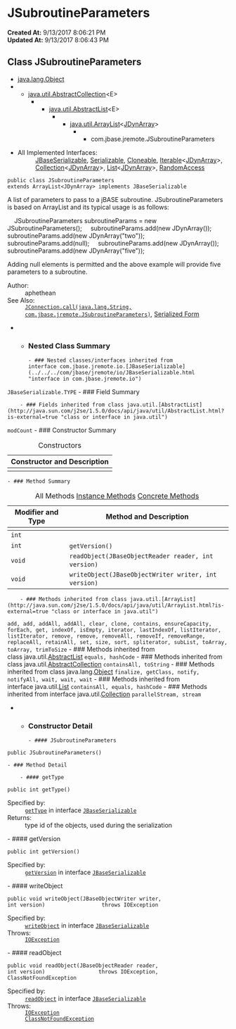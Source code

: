 # JSubroutineParameters

**Created At:** 9/13/2017 8:06:21 PM  
**Updated At:** 9/13/2017 8:06:43 PM  


## Class JSubroutineParameters

- [java.lang.Object](http://java.sun.com/j2se/1.5.0/docs/api/java/lang/Object.html?is-external=true "class or interface in java.lang")
- - [java.util.AbstractCollection](http://java.sun.com/j2se/1.5.0/docs/api/java/util/AbstractCollection.html?is-external=true "class or interface in java.util")&lt;E&gt;
    - - [java.util.AbstractList](http://java.sun.com/j2se/1.5.0/docs/api/java/util/AbstractList.html?is-external=true "class or interface in java.util")&lt;E&gt;
        - - [java.util.ArrayList](http://java.sun.com/j2se/1.5.0/docs/api/java/util/ArrayList.html?is-external=true "class or interface in java.util")&lt;[JDynArray](../../../com/jbase/jremote/JDynArray.html "class in com.jbase.jremote")&gt;
            - - com.jbase.jremote.JSubroutineParameters
- <dl><dt>All Implemented Interfaces:</dt><dd><a href="../../../com/jbase/jremote/io/JBaseSerializable.html" title="interface in com.jbase.jremote.io">JBaseSerializable</a>, <a href="http://java.sun.com/j2se/1.5.0/docs/api/java/io/Serializable.html?is-external=true" title="class or interface in java.io">Serializable</a>, <a href="http://java.sun.com/j2se/1.5.0/docs/api/java/lang/Cloneable.html?is-external=true" title="class or interface in java.lang">Cloneable</a>, <a href="http://java.sun.com/j2se/1.5.0/docs/api/java/lang/Iterable.html?is-external=true" title="class or interface in java.lang">Iterable</a>&lt;<a href="../../../com/jbase/jremote/JDynArray.html" title="class in com.jbase.jremote">JDynArray</a>&gt;, <a href="http://java.sun.com/j2se/1.5.0/docs/api/java/util/Collection.html?is-external=true" title="class or interface in java.util">Collection</a>&lt;<a href="../../../com/jbase/jremote/JDynArray.html" title="class in com.jbase.jremote">JDynArray</a>&gt;, <a href="http://java.sun.com/j2se/1.5.0/docs/api/java/util/List.html?is-external=true" title="class or interface in java.util">List</a>&lt;<a href="../../../com/jbase/jremote/JDynArray.html" title="class in com.jbase.jremote">JDynArray</a>&gt;, <a href="http://java.sun.com/j2se/1.5.0/docs/api/java/util/RandomAccess.html?is-external=true" title="class or interface in java.util">RandomAccess</a></dd></dl>
```
public class JSubroutineParameters
extends ArrayList<JDynArray> implements JBaseSerializable
```

A list of parameters to pass to a jBASE subroutine.
JSubroutineParameters is based on ArrayList and its typical usage is as follows: 

    JSubroutineParameters subroutineParams = new JSubroutineParameters(); 
    subroutineParams.add(new JDynArray()); 
    subroutineParams.add(new JDynArray("two")); 
    subroutineParams.add(null); 
    subroutineParams.add(new JDynArray()); 
    subroutineParams.add(new JDynArray("five")); 

Adding null elements is permitted and the above example will provide five parameters to a subroutine.<dl><dt>Author:</dt><dd>aphethean</dd><dt>See Also:</dt><dd><a href="../../../com/jbase/jremote/JConnection.html#call-java.lang.String-com.jbase.jremote.JSubroutineParameters-"><code>JConnection.call(java.lang.String, com.jbase.jremote.JSubroutineParameters)</code></a>, <a href="../../../serialized-form.html#com.jbase.jremote.JSubroutineParameters">Serialized Form</a></dd></dl>
- - ### Nested Class Summary

        - ### Nested classes/interfaces inherited from interface com.jbase.jremote.io.[JBaseSerializable](../../../com/jbase/jremote/io/JBaseSerializable.html "interface in com.jbase.jremote.io")
`JBaseSerializable.TYPE`
    - ### Field Summary

        - ### Fields inherited from class java.util.[AbstractList](http://java.sun.com/j2se/1.5.0/docs/api/java/util/AbstractList.html?is-external=true "class or interface in java.util")
`modCount`
    - ### Constructor Summary


| Constructor and Description |
| --- |
<caption>Constructors </caption>| `JSubroutineParameters()`  |
    - ### Method Summary


| Modifier and Type | Method and Description |
| --- | --- |
<caption>All Methods <a href="javascript%3Ashow(2);">Instance Methods</a> <a href="javascript%3Ashow(8);">Concrete Methods</a>&nbsp;</caption>| `int` | `getType()`  |
| `int` | `getVersion()`  |
| `void` | `readObject(JBaseObjectReader reader, int version)`  |
| `void` | `writeObject(JBaseObjectWriter writer, int version)`  |


        - ### Methods inherited from class java.util.[ArrayList](http://java.sun.com/j2se/1.5.0/docs/api/java/util/ArrayList.html?is-external=true "class or interface in java.util")
`add, add, addAll, addAll, clear, clone, contains, ensureCapacity, forEach, get, indexOf, isEmpty, iterator, lastIndexOf, listIterator, listIterator, remove, remove, removeAll, removeIf, removeRange, replaceAll, retainAll, set, size, sort, spliterator, subList, toArray, toArray, trimToSize`
        - ### Methods inherited from class java.util.[AbstractList](http://java.sun.com/j2se/1.5.0/docs/api/java/util/AbstractList.html?is-external=true "class or interface in java.util")
`equals, hashCode`
        - ### Methods inherited from class java.util.[AbstractCollection](http://java.sun.com/j2se/1.5.0/docs/api/java/util/AbstractCollection.html?is-external=true "class or interface in java.util")
`containsAll, toString`
        - ### Methods inherited from class java.lang.[Object](http://java.sun.com/j2se/1.5.0/docs/api/java/lang/Object.html?is-external=true "class or interface in java.lang")
`finalize, getClass, notify, notifyAll, wait, wait, wait`
        - ### Methods inherited from interface java.util.[List](http://java.sun.com/j2se/1.5.0/docs/api/java/util/List.html?is-external=true "class or interface in java.util")
`containsAll, equals, hashCode`
        - ### Methods inherited from interface java.util.[Collection](http://java.sun.com/j2se/1.5.0/docs/api/java/util/Collection.html?is-external=true "class or interface in java.util")
`parallelStream, stream`
- - ### Constructor Detail

        - #### JSubroutineParameters

```
public JSubroutineParameters()
```
    - ### Method Detail

        - #### getType

```
public int getType()
```
<dl><dt>Specified by:</dt><dd><code><a href="../../../com/jbase/jremote/io/JBaseSerializable.html#getType--">getType</a></code> in interface <code><a href="../../../com/jbase/jremote/io/JBaseSerializable.html" title="interface in com.jbase.jremote.io">JBaseSerializable</a></code></dd><dt>Returns:</dt><dd>type id of the objects, used during the serialization</dd></dl>
        - #### getVersion

```
public int getVersion()
```
<dl><dt>Specified by:</dt><dd><code><a href="../../../com/jbase/jremote/io/JBaseSerializable.html#getVersion--">getVersion</a></code> in interface <code><a href="../../../com/jbase/jremote/io/JBaseSerializable.html" title="interface in com.jbase.jremote.io">JBaseSerializable</a></code></dd></dl>
        - #### writeObject

```
public void writeObject(JBaseObjectWriter writer,                         int version)                  throws IOException
```
<dl><dt>Specified by:</dt><dd><code><a href="../../../com/jbase/jremote/io/JBaseSerializable.html#writeObject-com.jbase.jremote.io.JBaseObjectWriter-int-">writeObject</a></code> in interface <code><a href="../../../com/jbase/jremote/io/JBaseSerializable.html" title="interface in com.jbase.jremote.io">JBaseSerializable</a></code></dd><dt>Throws:</dt><dd><code><a href="http://java.sun.com/j2se/1.5.0/docs/api/java/io/IOException.html?is-external=true" title="class or interface in java.io">IOException</a></code></dd></dl>
        - #### readObject

```
public void readObject(JBaseObjectReader reader,                        int version)                 throws IOException,                        ClassNotFoundException
```
<dl><dt>Specified by:</dt><dd><code><a href="../../../com/jbase/jremote/io/JBaseSerializable.html#readObject-com.jbase.jremote.io.JBaseObjectReader-int-">readObject</a></code> in interface <code><a href="../../../com/jbase/jremote/io/JBaseSerializable.html" title="interface in com.jbase.jremote.io">JBaseSerializable</a></code></dd><dt>Throws:</dt><dd><code><a href="http://java.sun.com/j2se/1.5.0/docs/api/java/io/IOException.html?is-external=true" title="class or interface in java.io">IOException</a></code></dd><dd><code><a href="http://java.sun.com/j2se/1.5.0/docs/api/java/lang/ClassNotFoundException.html?is-external=true" title="class or interface in java.lang">ClassNotFoundException</a></code></dd></dl>

